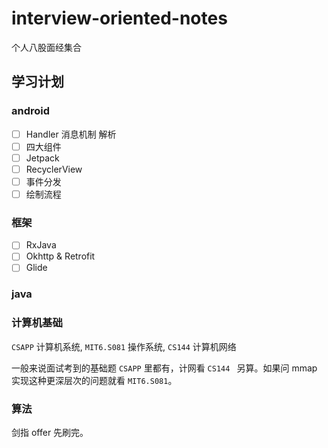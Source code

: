 # interview-oriented-notes

个人八股面经集合

## 学习计划

### android

- [ ] Handler 消息机制 解析
- [ ] 四大组件
- [ ] Jetpack
- [ ] RecyclerView
- [ ] 事件分发
- [ ] 绘制流程

### 框架

- [ ] RxJava
- [ ] Okhttp & Retrofit
- [ ] Glide

### java

### 计算机基础

`CSAPP` 计算机系统, `MIT6.S081` 操作系统, `CS144` 计算机网络

一般来说面试考到的基础题 `CSAPP` 里都有，计网看 `CS144 ` 另算。如果问 mmap 实现这种更深层次的问题就看 `MIT6.S081`。

### 算法

剑指 offer 先刷完。
